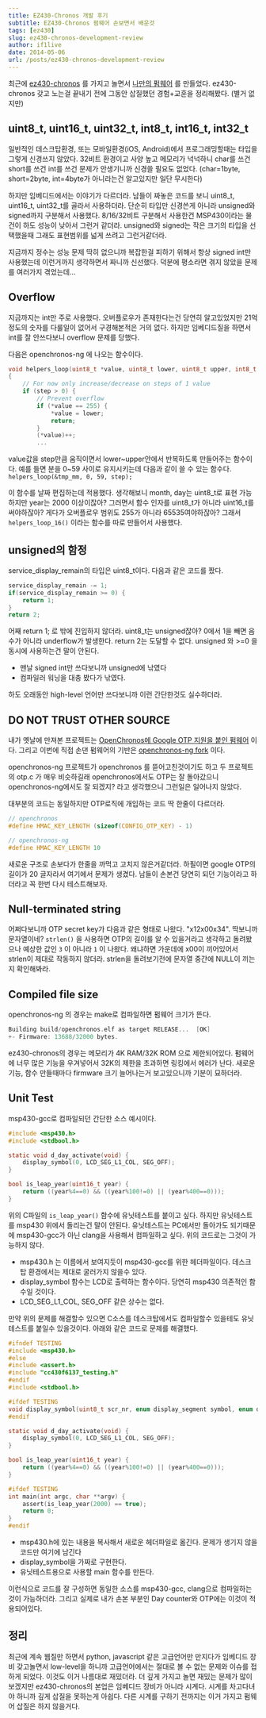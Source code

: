 ```yaml
---
title: EZ430-Chronos 개발 후기
subtitle: EZ430-Chronos 펌웨어 손보면서 배운것
tags: [ez430]
slug: ez430-chronos-development-review
author: if1live
date: 2014-05-06
url: /posts/ez430-chronos-development-review
---
```


최근에 [ez430-chronos](http://processors.wiki.ti.com/index.php/EZ430-Chronos) 를 가지고 놀면서 [나만의 펌웨어](my-openchronos-ng_) 를 만들었다. ez430-chronos 갖고 노는걸 끝내기 전에 그동안 삽질했던 경험+교훈을 정리해봤다. (별거 없지만)

uint8_t, uint16_t, uint32_t, int8_t, int16_t, int32_t
-----------------------------------------------------------

일반적인 데스크탑환경, 또는 모바일환경(iOS, Android)에서 프로그래밍할때는 타입을 그렇게 신경쓰지 않았다. 32비트 환경이고 사양 높고 메모리가 넉넉하니 char를 쓰건 short를 쓰건 int를 쓰건 문제가 안생기니까 신경쓸 필요도 없었다. (char=1byte, short=2byte, int=4byte가 아니라는건 알고있지만 일단 무시한다)

하지만 임베디드에서는 이야기가 다르더라. 남들이 짜놓은 코드를 보니 uint8_t, uint16_t, uint32_t를 골라서 사용하더라. 단순히 타입만 신경쓴게 아니라 unsigned와 signed까지 구분해서 사용했다. 8/16/32비트 구분해서 사용한건 MSP430이라는 물건이 하도 성능이 낮아서 그런거 같더라. unsigned와 signed는 작은 크기의 타입을 선택했을때 그래도 표현범위를 넓게 쓰려고 그런거같더라.

지금까지 정수는 성능 문제 딱히 없으니까 복잡한걸 피하기 위해서 항상 signed int만 사용했는데 이런거까지 생각하면서 짜니까 신선했다. 덕분에 평소라면 겪지 않았을 문제를 여러가지 겪었는데...

<!--adsense-->

Overflow
--------

지금까지는 int만 주로 사용했다. 오버플로우가 존재한다는건 당연히 알고있었지만 21억정도의 숫자를 다룰일이 없어서 구경해본적은 거의 없다. 하지만 임베디드질을 하면서 int를 잘 안쓰다보니 overflow 문제를 당했다.

다음은 openchronos-ng 에 나오는 함수이다.

```c
void helpers_loop(uint8_t *value, uint8_t lower, uint8_t upper, int8_t step)
{
    // For now only increase/decrease on steps of 1 value
    if (step > 0) {
        // Prevent overflow
        if (*value == 255) {
            *value = lower;
            return;
        }
        (*value)++;
        ...
```

value값을 step만큼 움직이면서 lower~upper안에서 반복하도록 만들어주는 함수이다. 예를 들면 분을 0~59 사이로 유지시키는데 다음과 같이 쓸 수 있는 함수다. `helpers_loop(&tmp_mm, 0, 59, step);`

이 함수를 날짜 편집하는데 적용했다. 생각해보니 month, day는 uint8_t로 표현 가능하지만 year는 2000 이상이잖아? 그러면서 함수 인자를 uint8_t가 아니라 uint16_t를 써야하잖아? 게다가 오버플로우 범위도 255가 아니라 65535여야하잖아? 그래서 `helpers_loop_16()` 이라는 함수를 따로 만들어서 사용했다.

unsigned의 함정
---------------

service_display_remain의 타입은 uint8_t이다. 다음과 같은 코드를 짰다.

```c
service_display_remain -= 1;
if(service_display_remain >= 0) {
    return 1;
}
return 2;
```

어째 return 1; 로 밖에 진입하지 않더라. uint8_t는 unsigned잖아? 0에서 1을 빼면 음수가 아니라 underflow가 발생한다. return 2는 도달할 수 없다. unsigned 와 &gt;=0 을 동시에 사용하는건 말이 안된다.

-   맨날 signed int만 쓰다보니까 unsigned에 낚였다
-   컴파일러 워닝을 대충 봤다가 낚였다.

하도 오래동안 high-level 언어만 쓰다보니까 이런 간단한것도 실수하더라.

DO NOT TRUST OTHER SOURCE
-------------------------

내가 옛날에 만져본 프로젝트는 [OpenChronos에 Google OTP 지원을 붙인 펌웨어](openchronos_) 이다. 그리고 이번에 직접 손댄 펌웨어의 기반은 [openchronos-ng fork](openchronos-ng_) 이다.

openchronos-ng 프로젝트가 openchronos 를 뜯어고친것이기도 하고 두 프로젝트의 otp.c 가 매우 비슷하길래 openchronos에서도 OTP는 잘 돌아갔으니 openchronos-ng에서도 잘 되겠지? 라고 생각했으니 그런일은 일어나지 않았다.

대부분의 코드는 동일하지만 OTP로직에 개입하는 코드 딱 한줄이 다르더라.

```c
// openchronos
#define HMAC_KEY_LENGTH (sizeof(CONFIG_OTP_KEY) - 1)

// openchronos-ng
#define HMAC_KEY_LENGTH 10
```

새로운 구조로 손보다가 한줄을 까먹고 고치지 않은거같더라. 하필이면 google OTP의 길이가 20 글자라서 여기에서 문제가 생겼다. 남들이 손본건 당연히 되던 기능이라고 하더라고 꼭 한번 다시 테스트해보자.

Null-terminated string
----------------------

어쩌다보니까 OTP secret key가 다음과 같은 형태로 나왔다. "x12x00x34". 딱보니까 문자열이네? `strlen()` 을 사용하면 OTP의 길이를 알 수 있을거라고 생각하고 돌려봤으나 예상한 값인 `3` 이 아니라 `1` 이 나왔다. 왜냐하면 가운데에 x00이 끼어있어서 strlen이 제대로 작동하지 않더라. strlen을 돌려보기전에 문자열 중간에 NULL이 끼는지 확인해봐라.

Compiled file size
------------------

openchronos-ng 의 경우는 make로 컴파일하면 펌웨어 크기가 뜬다.

```c
Building build/openchronos.elf as target RELEASE...  [OK]
+- Firmware: 13688/32000 bytes.
```

ez430-chronos의 경우는 메모리가 4K RAM/32K ROM 으로 제한되어있다. 펌웨어에 너무 많은 기능을 우겨넣어서 32K의 제한을 초과하면 링킹에서 에러가 난다. 새로운 기능, 함수 만들때마다 firmware 크기 늘어나는거 보고있으니까 기분이 묘하더라.

Unit Test
---------

msp430-gcc로 컴파일되던 간단한 소스 예시이다.

```c
#include <msp430.h>
#include <stdbool.h>

static void d_day_activate(void) {
    display_symbol(0, LCD_SEG_L1_COL, SEG_OFF);
}

bool is_leap_year(uint16_t year) {
    return ((year%4==0) && ((year%100!=0) || (year%400==0)));
}
```

위의 C파일의 `is_leap_year()` 함수에 유닛테스트를 붙이고 싶다. 하지만 유닛테스트를 msp430 위에서 돌리는건 말이 안된다. 유닛테스트는 PC에서만 돌아가도 되기때문에 msp430-gcc가 아닌 clang을 사용해서 컴파일하고 싶다. 위의 코드로는 그것이 가능하지 않다.

-   msp430.h 는 이름에서 보여지듯이 msp430-gcc를 위한 헤더파일이다. 데스크탑 환경에서는 제대로 굴러가지 않을수 있다.
-   display_symbol 함수는 LCD로 출력하는 함수이다. 당연히 msp430 의존적인 함수일 것이다.
-   LCD_SEG_L1_COL, SEG_OFF 같은 상수는 없다.

만약 위의 문제를 해결할수 있으면 C소스를 데스크탑에서도 컴파일할수 있을테도 유닛테스트를 붙일수 있을것이다. 아래와 같은 코드로 문제를 해결했다.

```c
#ifndef TESTING
#include <msp430.h>
#else
#include <assert.h>
#include "cc430f6137_testing.h"
#endif
#include <stdbool.h>

#ifdef TESTING
void display_symbol(uint8_t scr_nr, enum display_segment symbol, enum display_segstate state) {}
#endif

static void d_day_activate(void) {
    display_symbol(0, LCD_SEG_L1_COL, SEG_OFF);
}

bool is_leap_year(uint16_t year) {
    return ((year%4==0) && ((year%100!=0) || (year%400==0)));
}

#ifdef TESTING
int main(int argc, char **argv) {
    assert(is_leap_year(2000) == true);
    return 0;
}
#endif
```

-   msp430.h에 있는 내용을 복사해서 새로운 헤더파일로 옮긴다. 문제가 생기지 않을 코드만 여기에 남긴다
-   display_symbol을 가짜로 구현한다.
-   유닛테스트용으로 사용할 main 함수를 만든다.

이런식으로 코드를 잘 구성하면 동일한 소스를 msp430-gcc, clang으로 컴파일하는것이 가능하더라. 그리고 실제로 내가 손본 부분인 Day counter와 OTP에는 이것이 적용되어있다.

정리
----

최근에 계속 웹질만 하면서 python, javascript 같은 고급언어만 만지다가 임베디드 장비 갖고놀면서 low-level을 하니까 고급언어에서는 절대로 볼 수 없는 문제와 이슈를 접하게 되었다. 이것도 이거 나름대로 재밌더라. 더 깊게 가지고 놀면 재밌는 문제가 많이 보겠지만 ez430-chronos의 본업은 임베디드 장비가 아니라 시계다. 시계를 차고다녀야 하니까 깊게 삽질을 못하는게 아쉽다. 다른 시계를 구하기 전까지는 이거 가지고 펌웨어 삽질은 하지 않을거다.
